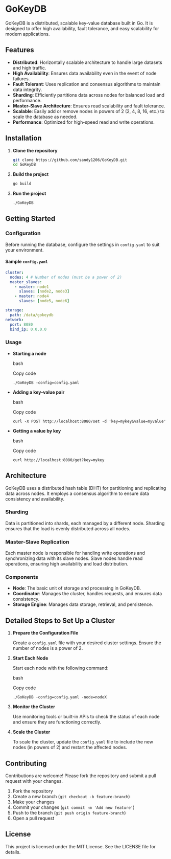 # GoKeyDB

GoKeyDB is a distributed, scalable key-value database built in Go. It is designed to offer high availability, fault tolerance, and easy scalability for modern applications.

## Features

- **Distributed**: Horizontally scalable architecture to handle large datasets and high traffic.
- **High Availability**: Ensures data availability even in the event of node failures.
- **Fault Tolerant**: Uses replication and consensus algorithms to maintain data integrity.
- **Sharding**: Efficiently partitions data across nodes for balanced load and performance.
- **Master-Slave Architecture**: Ensures read scalability and fault tolerance.
- **Scalable**: Easily add or remove nodes in powers of 2 (2, 4, 8, 16, etc.) to scale the database as needed.
- **Performance**: Optimized for high-speed read and write operations.

## Installation

1. **Clone the repository**
    ```bash
    git clone https://github.com/sandy1206/GoKeyDB.git
    cd GoKeyDB
    ```

2. **Build the project**
    ```bash
    go build
    ```

3. **Run the project**
    ```bash
    ./GoKeyDB
    ```

## Getting Started

### Configuration

Before running the database, configure the settings in `config.yaml` to suit your environment.

#### Sample `config.yaml`

```yaml
cluster:
  nodes: 4 # Number of nodes (must be a power of 2)
  master_slaves:
    - master: node1
      slaves: [node2, node3]
    - master: node4
      slaves: [node5, node6]

storage:
  path: /data/gokeydb
network:
  port: 8080
  bind_ip: 0.0.0.0
```

### Usage

-   **Starting a node**

    bash

    Copy code

    `./GoKeyDB -config=config.yaml`

-   **Adding a key-value pair**

    bash

    Copy code

    `curl -X POST http://localhost:8080/set -d 'key=mykey&value=myvalue'`

-   **Getting a value by key**

    bash

    Copy code

    `curl http://localhost:8080/get?key=mykey`

Architecture
------------

GoKeyDB uses a distributed hash table (DHT) for partitioning and replicating data across nodes. It employs a consensus algorithm to ensure data consistency and availability.

### Sharding

Data is partitioned into shards, each managed by a different node. Sharding ensures that the load is evenly distributed across all nodes.

### Master-Slave Replication

Each master node is responsible for handling write operations and synchronizing data with its slave nodes. Slave nodes handle read operations, ensuring high availability and load distribution.

### Components

-   **Node**: The basic unit of storage and processing in GoKeyDB.
-   **Coordinator**: Manages the cluster, handles requests, and ensures data consistency.
-   **Storage Engine**: Manages data storage, retrieval, and persistence.

Detailed Steps to Set Up a Cluster
----------------------------------

1.  **Prepare the Configuration File**

    Create a `config.yaml` file with your desired cluster settings. Ensure the number of nodes is a power of 2.

2.  **Start Each Node**

    Start each node with the following command:

    bash

    Copy code

    `./GoKeyDB -config=config.yaml -node=nodeX`

3.  **Monitor the Cluster**

    Use monitoring tools or built-in APIs to check the status of each node and ensure they are functioning correctly.

4.  **Scale the Cluster**

    To scale the cluster, update the `config.yaml` file to include the new nodes (in powers of 2) and restart the affected nodes.

Contributing
------------

Contributions are welcome! Please fork the repository and submit a pull request with your changes.

1.  Fork the repository
2.  Create a new branch (`git checkout -b feature-branch`)
3.  Make your changes
4.  Commit your changes (`git commit -m 'Add new feature'`)
5.  Push to the branch (`git push origin feature-branch`)
6.  Open a pull request

License
-------

This project is licensed under the MIT License. See the LICENSE file for details.
